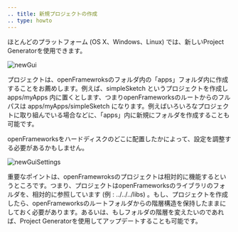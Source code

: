 ```yaml
---
.. title: 新規プロジェクトの作成
.. type: howto
---
```


ほとんどのプラットフォーム (OS X、Windows、Linux) では、新しいProject Generatorを使用できます。

![newGui](newGui.png)

プロジェクトは、openFramewroksのフォルダ内の「apps」フォルダ内に作成することをお薦めします。例えば、simpleSketch というプロジェクトを作成し apps/myApps 内に置くとします、つまりopenFrameworksのルートからのフルパスは apps/myApps/simpleSketch になります。例えばいろいろなプロジェクトに取り組んでいる場合などに、「apps」内に新規にフォルダを作成することも可能です。

openFrameworksをハードディスクのどこに配置したかによって、設定を調整する必要があるかもしません。

![newGuiSettings](newGuiSettings.png)

重要なポイントは、openFramewroksのプロジェクトは相対的に機能するというところです。つまり、プロジェクトはopenFrameworksのライブラリのフォルダを、相対的に参照しています (例 : ../../../libs) 。もし、プロジェクトを作成したら、openFrameworksのルートフォルダからの階層構造を保持したままにしておく必要があります。あるいは、もしフォルダの階層を変えたいのであれば、Project Generatorを使用してアップデートすることも可能です。